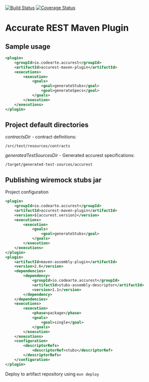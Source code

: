 [![Build Status](https://travis-ci.org/Codearte/accurest-maven-plugin.svg?branch=master)](https://travis-ci.org/Codearte/accurest-maven-plugin) [![Coverage Status](https://coveralls.io/repos/github/Codearte/accurest-maven-plugin/badge.svg?branch=master)](https://coveralls.io/github/Codearte/accurest-maven-plugin?branch=master)

Accurate REST Maven Plugin
====

Sample usage
----

```xml
<plugin>
    <groupId>io.codearte.accurest</groupId>
    <artifactId>accurest-maven-plugin</artifactId>
    <executions>
        <execution>
            <goals>
                <goal>generateStubs</goal>
                <goal>generateSpecs</goal>
            </goals>
        </execution>
    </executions>
</plugin>
```


Project default directories
---

_contractsDir_ - contract definitions:

    /src/test/resources/contracts

_generatedTestSourcesDir_ - Generated accurest specifications:

    /target/generated-test-sources/accurest
   
Publishing wiremock stubs jar
---

Project configuration

```xml
<plugin>
    <groupId>io.codearte.accurest</groupId>
    <artifactId>accurest-maven-plugin</artifactId>
    <version>${accurest.version}</version>
    <executions>
        <execution>
            <goals>
                <goal>generateStubs</goal>
            </goals>
        </execution>
    </executions>
</plugin>
<plugin>
    <artifactId>maven-assembly-plugin</artifactId>
    <version>2.6</version>
    <dependencies>
        <dependency>
            <groupId>io.codearte.accurest</groupId>
            <artifactId>stubs-assembly-descriptor</artifactId>
            <version>1.1</version>
        </dependency>
    </dependencies>
    <executions>
        <execution>
            <phase>package</phase>
            <goals>
                <goal>single</goal>
            </goals>
        </execution>
    </executions>
    <configuration>
        <descriptorRefs>
            <descriptorRef>stubs</descriptorRef>
        </descriptorRefs>
    </configuration>
</plugin>
```

Deploy to artifact repository using `mvn deploy`
